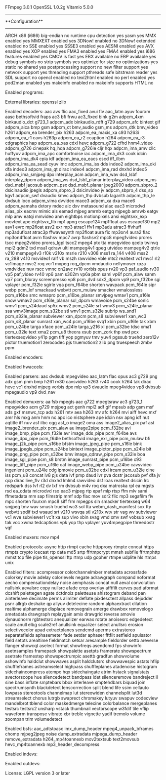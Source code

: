 FFmpeg 3.0.1
OpenSSL 1.0.2g
Vitamio 5.0.0

<hr>
**Configuration**
<hr>

ARCH                      x86 (i686)
big-endian                no
runtime cpu detection     yes
yasm                      yes
MMX enabled               yes
MMXEXT enabled            yes
3DNow! enabled            no
3DNow! extended enabled   no
SSE enabled               yes
SSSE3 enabled             yes
AESNI enabled             yes
AVX enabled               yes
XOP enabled               yes
FMA3 enabled              yes
FMA4 enabled              yes
i686 features enabled     yes
CMOV is fast              yes
EBX available             no
EBP available             yes
debug symbols             no
strip symbols             yes
optimize for size         no
optimizations             yes
static                    no
shared                    yes
postprocessing support    no
new filter support        yes
network support           yes
threading support         pthreads
safe bitstream reader     yes
SDL support               no
opencl enabled            no
texi2html enabled         no
perl enabled              yes
pod2man enabled           yes
makeinfo enabled          no
makeinfo supports HTML    no

Enabled programs:

External libraries:
openssl			zlib

Enabled decoders:
aac			avs			flic
aac_fixed		avui			flv
aac_latm		ayuv			fourxm
aasc			bethsoftvid		fraps
ac3			bfi			frwu
ac3_fixed		bink			g2m
adpcm_4xm		binkaudio_dct		g723_1
adpcm_adx		binkaudio_rdft		g729
adpcm_afc		bintext			gif
adpcm_aica		bmp			gsm
adpcm_ct		bmv_audio		gsm_ms
adpcm_dtk		bmv_video		h261
adpcm_ea		brender_pix		h263
adpcm_ea_maxis_xa	c93			h263i
adpcm_ea_r1		cavs			h263p
adpcm_ea_r2		ccaption		h264
adpcm_ea_r3		cdgraphics		hap
adpcm_ea_xas		cdxl			hevc
adpcm_g722		cfhd			hnm4_video
adpcm_g726		cinepak			hq_hqa
adpcm_g726le		cljr			hqx
adpcm_ima_amv		cllc			huffyuv
adpcm_ima_apc		comfortnoise		iac
adpcm_ima_dk3		cook			idcin
adpcm_ima_dk4		cpia			idf
adpcm_ima_ea_eacs	cscd			iff_ilbm
adpcm_ima_ea_sead	cyuv			imc
adpcm_ima_iss		dds			indeo2
adpcm_ima_oki		dfa			indeo3
adpcm_ima_qt		dirac			indeo4
adpcm_ima_rad		dnxhd			indeo5
adpcm_ima_smjpeg	dpx			interplay_acm
adpcm_ima_wav		dsd_lsbf		interplay_dpcm
adpcm_ima_ws		dsd_lsbf_planar		interplay_video
adpcm_ms		dsd_msbf		jacosub
adpcm_psx		dsd_msbf_planar		jpeg2000
adpcm_sbpro_2		dsicinaudio		jpegls
adpcm_sbpro_3		dsicinvideo		jv
adpcm_sbpro_4		dss_sp			kgv1
adpcm_swf		dvaudio			kmvc
adpcm_thp		dvbsub			lagarith
adpcm_thp_le		dvdsub			loco
adpcm_vima		dvvideo			mace3
adpcm_xa		dxa			mace6
adpcm_yamaha		dxtory			mdec
aic			dxv			metasound
alac			eac3			microdvd
alias_pix		eacmv			mimic
als			eamad			mjpeg
amrnb			eatgq			mjpegb
amrwb			eatgv			mlp
amv			eatqi			mmvideo
anm			eightbps		motionpixels
ansi			eightsvx_exp		movtext
ape			eightsvx_fib		mp1
apng			escape124		mp1float
ass			escape130		mp2
asv1			evrc			mp2float
asv2			exr			mp3
atrac1			ffv1			mp3adu
atrac3			ffvhuff			mp3adufloat
atrac3p			ffwavesynth		mp3float
aura			fic			mp3on4
aura2			flac			mp3on4float
avrn			flashsv			mpc7
avrp			flashsv2		mpc8
mpeg1video		prores			tscc
mpeg2video		prores_lgpl		tscc2
mpeg4			ptx			tta
mpegvideo		qcelp			twinvq
mpl2			qdm2			txd
msa1			qdraw			ulti
msmpeg4v1		qpeg			utvideo
msmpeg4v2		qtrle			v210
msmpeg4v3		r10k			v210x
msrle			r210			v308
mss1			ra_144			v408
mss2			ra_288			v410
msvideo1		ralf			vb
mszh			rawvideo		vble
mts2			realtext		vc1
mvc1			rl2			vc1image
mvc2			roq			vcr1
mxpeg			roq_dpcm		vmdaudio
nellymoser		rpza			vmdvideo
nuv			rscc			vmnc
on2avc			rv10			vorbis
opus			rv20			vp3
paf_audio		rv30			vp5
paf_video		rv40			vp6
pam			s302m			vp6a
pbm			sami			vp6f
pcm_alaw		sanm			vp7
pcm_bluray		screenpresso		vp8
pcm_dvd			sdx2_dpcm		vp9
pcm_f32be		sgi			vplayer
pcm_f32le		sgirle			vqa
pcm_f64be		shorten			wavpack
pcm_f64le		sipr			webp
pcm_lxf			smackaud		webvtt
pcm_mulaw		smacker			wmalossless
pcm_s16be		smc			wmapro
pcm_s16be_planar	smvjpeg			wmav1
pcm_s16le		snow			wmav2
pcm_s16le_planar	sol_dpcm		wmavoice
pcm_s24be		sonic			wmv1
pcm_s24daud		sp5x			wmv2
pcm_s24le		srt			wmv3
pcm_s24le_planar	ssa			wmv3image
pcm_s32be		stl			wnv1
pcm_s32le		subrip			ws_snd1
pcm_s32le_planar	subviewer		xan_dpcm
pcm_s8			subviewer1		xan_wc3
pcm_s8_planar		sunrast			xan_wc4
pcm_u16be		svq1			xbin
pcm_u16le		tak			xbm
pcm_u24be		targa			xface
pcm_u24le		targa_y216		xl
pcm_u32be		tdsc			xma1
pcm_u32le		text			xma2
pcm_u8			theora			xsub
pcm_zork		thp			xwd
pcx			tiertexseqvideo		y41p
pgm			tiff			yop
pgmyuv			tmv			yuv4
pgssub			truehd			zero12v
pictor			truemotion1		zerocodec
pjs			truemotion2		zlib
png			truespeech		zmbv
ppm

Enabled encoders:

Enabled hwaccels:

Enabled parsers:
aac			dvdsub			mpegvideo
aac_latm		flac			opus
ac3			g729			png
adx			gsm			pnm
bmp			h261			rv30
cavsvideo		h263			rv40
cook			h264			tak
dirac			hevc			vc1
dnxhd			mjpeg			vorbis
dpx			mlp			vp3
dvaudio			mpeg4video		vp8
dvbsub			mpegaudio		vp9
dvd_nav

Enabled demuxers:
aa			fsb			mpegts
aac			g722			mpegtsraw
ac3			g723_1			mpegvideo
acm			g729			mpjpeg
act			genh			mpl2
adf			gif			mpsub
adp			gsm			msf
ads			gxf			msnwc_tcp
adx			h261			mtv
aea			h263			mv
afc			h264			mvi
aiff			hevc			mxf
amr			hls			mxg
anm			hnm			nc
apc			ico			nistsphere
ape			idcin			nsv
apng			idf			nut
aqtitle			iff			nuv
asf			ilbc			ogg
asf_o			image2			oma
ass			image2_alias_pix	paf
ast			image2_brender_pix	pcm_alaw
au			image2pipe		pcm_f32be
avi			image_bmp_pipe		pcm_f32le
avr			image_dds_pipe		pcm_f64be
avs			image_dpx_pipe		pcm_f64le
bethsoftvid		image_exr_pipe		pcm_mulaw
bfi			image_j2k_pipe		pcm_s16be
bfstm			image_jpeg_pipe		pcm_s16le
bink			image_jpegls_pipe	pcm_s24be
bintext			image_pictor_pipe	pcm_s24le
bit			image_png_pipe		pcm_s32be
bmv			image_qdraw_pipe	pcm_s32le
boa			image_sgi_pipe		pcm_s8
brstm			image_sunrast_pipe	pcm_u16be
c93			image_tiff_pipe		pcm_u16le
caf			image_webp_pipe		pcm_u24be
cavsvideo		ingenient		pcm_u24le
cdg			ipmovie			pcm_u32be
cdxl			ircam			pcm_u32le
cine			iss			pcm_u8
concat			iv8			pjs
data			ivf			pmp
daud			ivr			pva
dcstr			jacosub			pvf
dfa			jv			qcp
dirac			live_flv		r3d
dnxhd			lmlm4			rawvideo
dsf			loas			realtext
dsicin			lrc			redspark
dss			lvf			rl2
dv			lxf			rm
dvbsub			m4v			roq
dxa			matroska		rpl
ea			mgsts			rsd
ea_cdata		microdvd		rso
eac3			mjpeg			rtp
epaf			mlp			rtsp
ffm			mlv			sami
ffmetadata		mm			sap
filmstrip		mmf			sdp
flac			mov			sdr2
flic			mp3			segafilm
flv			mpc			shorten
fourxm			mpc8			siff
frm			mpegps			sln
smacker			tiertexseq		w64
smjpeg			tmv			wav
smush			truehd			wc3
sol			tta			webm_dash_manifest
sox			tty			webvtt
spdif			txd			wsaud
srt			v210			wsvqa
stl			v210x			wtv
str			vag			wv
subviewer		vc1			wve
subviewer1		vc1t			xa
sup			vivo			xbin
svag			vmd			xmv
swf			vobsub			xvag
tak			voc			xwma
tedcaptions		vpk			yop
thp			vplayer			yuv4mpegpipe
threedostr		vqf

Enabled muxers:
mov			mp4

Enabled protocols:
async			http			rtmpt
cache			httpproxy		rtmpte
concat			https			rtmpts
crypto			icecast			rtp
data			md5			srtp
ffrtmpcrypt		mmsh			subfile
ffrtmphttp		mmst			tcp
file			pipe			tls_openssl
ftp			rtmp			udp
gopher			rtmpe			udplite
hls			rtmps			unix

Enabled filters:
acompressor		colorchannelmixer	metadata
acrossfade		colorkey		movie
adelay			colorlevels		negate
adrawgraph		compand			noformat
aecho			compensationdelay	noise
aemphasis		concat			null
aeval			convolution		nullsink
aevalsrc		copy			nullsrc
afade			crop			overlay
afftfilt		curves			pad
aformat			dcshift			palettegen
agate			dctdnoiz		paletteuse
ahistogram		deband			pan
ainterleave		decimate		perms
alimiter		deflate			pixdesctest
allpass			dejudder		psnr
allrgb			deshake			qp
allyuv			detelecine		random
alphaextract		dilation		realtime
alphamerge		displace		removegrain
amerge			drawbox			removelogo
ametadata		drawgraph		replaygain
amix			drawgrid		reverse
amovie			dynaudnorm		rgbtestsrc
anequalizer		earwax			rotate
anoisesrc		edgedetect		scale
anull			elbg			scale2ref
anullsink		equalizer		select
anullsrc		erosion			selectivecolor
apad			extractplanes		sendcmd
aperms			extrastereo		separatefields
aphasemeter		fade			setdar
aphaser			fftfilt			setfield
apulsator		field			setpts
arealtime		fieldmatch		setsar
aresample		fieldorder		settb
areverse		flanger			showcqt
aselect			format			showfreqs
asendcmd		fps			showinfo
asetnsamples		framepack		showpalette
asetpts			framerate		showspectrum
asetrate		framestep		showspectrumpic
asettb			gradfun			showvolume
ashowinfo		haldclut		showwaves
asplit			haldclutsrc		showwavespic
astats			hflip			shuffleframes
astreamselect		highpass		shuffleplanes
atadenoise		histogram		sidechaincompress
atempo			hqx			sidechaingate
atrim			hstack			signalstats
avectorscope		hue			silencedetect
bandpass		idet			silenceremove
bandreject		il			sine
bass			inflate			smptebars
bbox			interleave		smptehdbars
biquad			join			spectrumsynth
blackdetect		lenscorrection		split
blend			life			ssim
cellauto		lowpass			stereotools
channelmap		lut			stereowiden
channelsplit		lut3d			streamselect
chorus			lutrgb			swaprect
chromakey		lutyuv			swapuv
codecview		mandelbrot		tblend
color			maskedmerge		telecine
colorbalance		mergeplanes		testsrc
testsrc2		unsharp			vstack
thumbnail		vectorscope		w3fdif
tile			vflip			waveform
transpose		vibrato			xbr
treble			vignette		yadif
tremolo			volume			zoompan
trim			volumedetect

Enabled bsfs:
aac_adtstoasc		imx_dump_header		mpeg4_unpack_bframes
chomp			mjpeg2jpeg		noise
dump_extradata		mjpega_dump_header	remove_extradata
h264_mp4toannexb	mov2textsub		text2movsub
hevc_mp4toannexb	mp3_header_decompress

Enabled indevs:

Enabled outdevs:

License: LGPL version 3 or later
